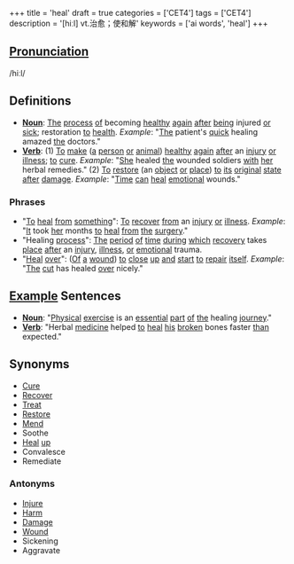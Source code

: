 +++
title = 'heal'
draft = true
categories = ['CET4']
tags = ['CET4']
description = '[hiːl] vt.治愈；使和解'
keywords = ['ai words', 'heal']
+++

## [Pronunciation](/en/post/pronunciation/)
/hiːl/

## Definitions
- **[Noun](/en/post/noun/)**: [The](/en/post/the/) [process](/en/post/process/) [of](/en/post/of/) becoming [healthy](/en/post/healthy/) [again](/en/post/again/) [after](/en/post/after/) [being](/en/post/being/) injured [or](/en/post/or/) [sick](/en/post/sick/); restoration [to](/en/post/to/) [health](/en/post/health/). _Example_: "[The](/en/post/the/) patient's [quick](/en/post/quick/) healing amazed [the](/en/post/the/) doctors."
- **[Verb](/en/post/verb/)**: (1) [To](/en/post/to/) [make](/en/post/make/) ([a](/en/post/a/) [person](/en/post/person/) [or](/en/post/or/) [animal](/en/post/animal/)) [healthy](/en/post/healthy/) [again](/en/post/again/) [after](/en/post/after/) an [injury](/en/post/injury/) [or](/en/post/or/) [illness](/en/post/illness/); [to](/en/post/to/) [cure](/en/post/cure/). _Example_: "[She](/en/post/she/) healed [the](/en/post/the/) wounded soldiers [with](/en/post/with/) [her](/en/post/her/) herbal remedies." (2) [To](/en/post/to/) [restore](/en/post/restore/) (an [object](/en/post/object/) [or](/en/post/or/) [place](/en/post/place/)) [to](/en/post/to/) [its](/en/post/its/) [original](/en/post/original/) [state](/en/post/state/) [after](/en/post/after/) [damage](/en/post/damage/). _Example_: "[Time](/en/post/time/) [can](/en/post/can/) [heal](/en/post/heal/) [emotional](/en/post/emotional/) wounds."

### Phrases
- "[To](/en/post/to/) [heal](/en/post/heal/) [from](/en/post/from/) [something](/en/post/something/)": [To](/en/post/to/) [recover](/en/post/recover/) [from](/en/post/from/) an [injury](/en/post/injury/) [or](/en/post/or/) [illness](/en/post/illness/). _Example_: "[It](/en/post/it/) took [her](/en/post/her/) months [to](/en/post/to/) [heal](/en/post/heal/) [from](/en/post/from/) [the](/en/post/the/) [surgery](/en/post/surgery/)."
- "Healing [process](/en/post/process/)": [The](/en/post/the/) [period](/en/post/period/) [of](/en/post/of/) [time](/en/post/time/) [during](/en/post/during/) [which](/en/post/which/) [recovery](/en/post/recovery/) takes [place](/en/post/place/) [after](/en/post/after/) an [injury](/en/post/injury/), [illness](/en/post/illness/), [or](/en/post/or/) [emotional](/en/post/emotional/) trauma.
- "[Heal](/en/post/heal/) [over](/en/post/over/)": ([Of](/en/post/of/) [a](/en/post/a/) [wound](/en/post/wound/)) [to](/en/post/to/) [close](/en/post/close/) [up](/en/post/up/) [and](/en/post/and/) [start](/en/post/start/) [to](/en/post/to/) [repair](/en/post/repair/) [itself](/en/post/itself/). _Example_: "[The](/en/post/the/) [cut](/en/post/cut/) has healed [over](/en/post/over/) nicely."

## [Example](/en/post/example/) Sentences
- **[Noun](/en/post/noun/)**: "[Physical](/en/post/physical/) [exercise](/en/post/exercise/) is an [essential](/en/post/essential/) [part](/en/post/part/) [of](/en/post/of/) [the](/en/post/the/) healing [journey](/en/post/journey/)."
- **[Verb](/en/post/verb/)**: "Herbal [medicine](/en/post/medicine/) helped [to](/en/post/to/) [heal](/en/post/heal/) [his](/en/post/his/) [broken](/en/post/broken/) bones faster [than](/en/post/than/) expected."

## Synonyms
- [Cure](/en/post/cure/)
- [Recover](/en/post/recover/)
- [Treat](/en/post/treat/)
- [Restore](/en/post/restore/)
- [Mend](/en/post/mend/)
- Soothe
- [Heal](/en/post/heal/) [up](/en/post/up/)
- Convalesce
- Remediate

### Antonyms
- [Injure](/en/post/injure/)
- [Harm](/en/post/harm/)
- [Damage](/en/post/damage/)
- [Wound](/en/post/wound/)
- Sickening
- Aggravate
